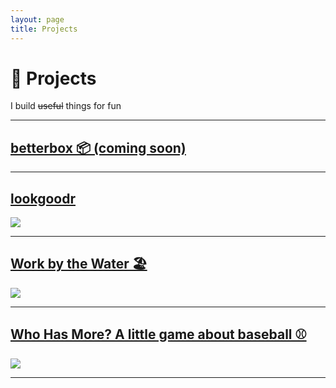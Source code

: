 ```yaml
---
layout: page
title: Projects
---
```

<h1>
  🔨 Projects
</h1>
<p>
  I build <del>useful</del> things for fun
</p>
<hr>

## <a href="{{ site.url }}/projects/box">betterbox 📦 (coming soon)</a> 
<hr>

## <a href="{{ site.url }}/projects/lookgoodr">lookgoodr</a> 
<a href="{{ site.url }}/projects/lookgoodr">
    <img src="{{ site.url }}/assets/lookgoodr/stylists-preview.PNG">
</a>
<hr>

## <a href="{{ site.url }}/projects/workbythewater">Work by the Water 🏖️</a> 
<a href="{{ site.url }}/projects/workbythewater">
    <img src="{{ site.url }}/assets/wbtw.PNG">
</a>
<hr>

## <a href="{{ site.url }}/projects/mlbwhohasmore">Who Has More? A little game about baseball ⚾</a> 
<a href="{{ site.url }}/projects/mlbwhohasmore">
    <img src="{{ site.url }}/assets/whohasmore.PNG">
</a>
<hr>

